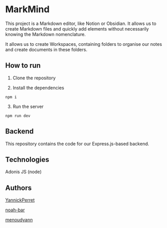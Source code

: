 # MarkMind

This project is a Markdown editor, like Notion or Obsidian. It allows us to create Markdown files and quickly add elements without necessarily knowing the Markdown nomenclature.

It allows us to create Workspaces, containing folders to organise our notes and create documents in these folders.


## How to run

1. Clone the repository

2.  Install the dependencies

```
npm i
```

3. Run the server
```
npm run dev
```


## Backend

This repository contains the code for our Express.js-based backend.



## Technologies

Adonis JS (node)



## Authors

[YannickPerret](https://github.com/menoudyann/MAW21_frontend/commits?author=YannickPerret)

[noah-bar](https://github.com/menoudyann/MAW21_backend/commits?author=noah-bar)

[menoudyann](https://github.com/menoudyann/JAV1/commits?author=menoudyann) 

